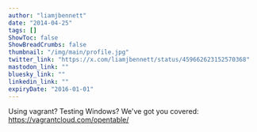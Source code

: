 ```yaml
---
author: "liamjbennett"
date: "2014-04-25"
tags: []
ShowToc: false
ShowBreadCrumbs: false
thumbnail: "/img/main/profile.jpg"
twitter_link: "https://x.com/liamjbennett/status/459662623152570368"
mastodon_link: ""
bluesky_link: ""
linkedin_link: ""
expiryDate: "2016-01-01"
---
```


Using vagrant? Testing Windows? We've got you covered: https://vagrantcloud.com/opentable/

